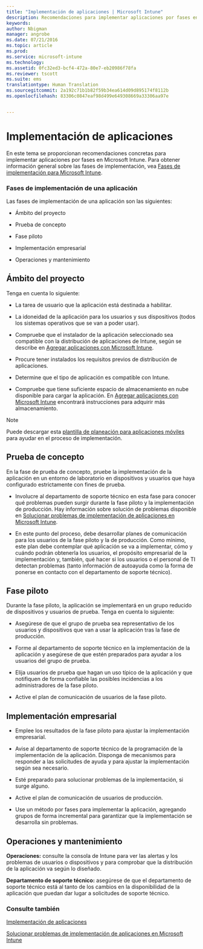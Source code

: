 ```yaml
---
title: "Implementación de aplicaciones | Microsoft Intune"
description: Recomendaciones para implementar aplicaciones por fases en Microsoft Intune.
keywords: 
author: Nbigman
manager: angrobe
ms.date: 07/21/2016
ms.topic: article
ms.prod: 
ms.service: microsoft-intune
ms.technology: 
ms.assetid: 0fc32ed3-bcf4-472a-80e7-eb20986f78fa
ms.reviewer: tscott
ms.suite: ems
translationtype: Human Translation
ms.sourcegitcommit: 2a192c71b1b82f59b34ea614d09d895174f8112b
ms.openlocfilehash: 83306c0847eaf98d499e649308669a33306aa97e


---
```


# Implementación de aplicaciones
En este tema se proporcionan recomendaciones concretas para implementar aplicaciones por fases en Microsoft Intune. Para obtener información general sobre las fases de implementación, vea [Fases de implementación para Microsoft Intune](rollout-phases-for-microsoft-intune-deployment.md).

### Fases de implementación de una aplicación
Las fases de implementación de una aplicación son las siguientes:

-   Ámbito del proyecto

-   Prueba de concepto

-   Fase piloto

-   Implementación empresarial

-   Operaciones y mantenimiento

## Ámbito del proyecto
Tenga en cuenta lo siguiente:

-   La tarea de usuario que la aplicación está destinada a habilitar.

-   La idoneidad de la aplicación para los usuarios y sus dispositivos (todos los sistemas operativos que se van a poder usar).

-   Compruebe que el instalador de la aplicación seleccionado sea compatible con la distribución de aplicaciones de Intune, según se describe en [Agregar aplicaciones con Microsoft Intune](/intune/deploy-use/add-apps).

-   Procure tener instalados los requisitos previos de distribución de aplicaciones. <!---, as described in [Plan for app deployment in Microsoft Intune](plan-for-app-deployment-in-microsoft-intune.md).--->

-   Determine que el tipo de aplicación es compatible con Intune.

-   Compruebe que tiene suficiente espacio de almacenamiento en nube disponible para cargar la aplicación. En [Agregar aplicaciones con Microsoft Intune](/intune/deploy-use/add-apps) encontrará instrucciones para adquirir más almacenamiento.

> [!NOTE]           
> Puede descargar esta [plantilla de planeación para aplicaciones móviles](https://gallery.technet.microsoft.com/Mobile-app-planning-18689d59) para ayudar en el proceso de implementación.

## Prueba de concepto
En la fase de prueba de concepto, pruebe la implementación de la aplicación en un entorno de laboratorio en dispositivos y usuarios que haya configurado estrictamente con fines de prueba.

-   Involucre al departamento de soporte técnico en esta fase para conocer qué problemas pueden surgir durante la fase piloto y la implementación de producción. Hay información sobre solución de problemas disponible en [Solucionar problemas de implementación de aplicaciones en Microsoft Intune](/intune/troubleshoot/troubleshoot-app-deployment-problems-in-microsoft-intune).

-   En este punto del proceso, debe desarrollar planes de comunicación para los usuarios de la fase piloto y la de producción. Como mínimo, este plan debe contemplar qué aplicación se va a implementar, cómo y cuándo podrán obtenerla los usuarios, el propósito empresarial de la implementación y, también, qué hacer si los usuarios o el personal de TI detectan problemas (tanto información de autoayuda como la forma de ponerse en contacto con el departamento de soporte técnico).

## Fase piloto
Durante la fase piloto, la aplicación se implementará en un grupo reducido de dispositivos y usuarios de prueba. Tenga en cuenta lo siguiente:

-   Asegúrese de que el grupo de prueba sea representativo de los usuarios y dispositivos que van a usar la aplicación tras la fase de producción.

-   Forme al departamento de soporte técnico en la implementación de la aplicación y asegúrese de que estén preparados para ayudar a los usuarios del grupo de prueba.

-   Elija usuarios de prueba que hagan un uso típico de la aplicación y que notifiquen de forma confiable las posibles incidencias a los administradores de la fase piloto.

-   Active el plan de comunicación de usuarios de la fase piloto.

## Implementación empresarial

-   Emplee los resultados de la fase piloto para ajustar la implementación empresarial.

-   Avise al departamento de soporte técnico de la programación de la implementación de la aplicación. Disponga de mecanismos para responder a las solicitudes de ayuda y para ajustar la implementación según sea necesario.

-   Esté preparado para solucionar problemas de la implementación, si surge alguno.

-   Active el plan de comunicación de usuarios de producción.

-   Use un método por fases para implementar la aplicación, agregando grupos de forma incremental para garantizar que la implementación se desarrolla sin problemas.

## Operaciones y mantenimiento
**Operaciones:** consulte la consola de Intune para ver las alertas y los problemas de usuarios o dispositivos y para comprobar que la distribución de la aplicación va según lo diseñado.

**Departamento de soporte técnico:** asegúrese de que el departamento de soporte técnico está al tanto de los cambios en la disponibilidad de la aplicación que puedan dar lugar a solicitudes de soporte técnico.

### Consulte también
[Implementación de aplicaciones](/intune/deploy-use/deploy-apps)

[Solucionar problemas de implementación de aplicaciones en Microsoft Intune](/intune/troubleshoot/troubleshoot-app-deployment-problems-in-microsoft-intune)



<!--HONumber=Jul16_HO4-->



